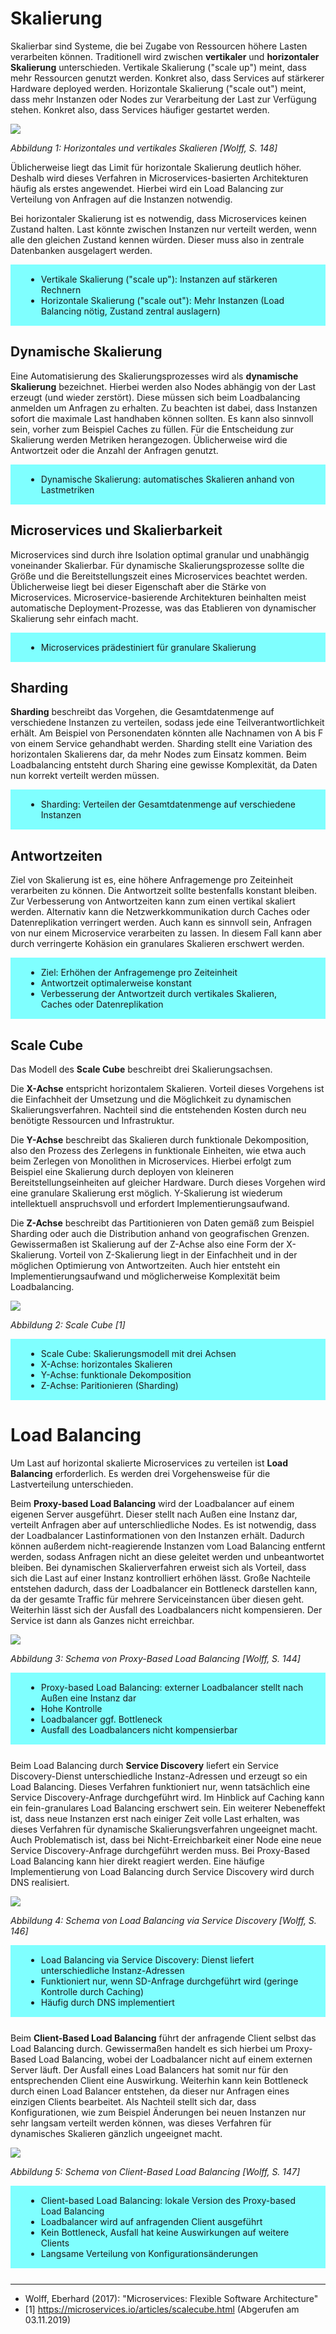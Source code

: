 # Skalierung

Skalierbar sind Systeme, die bei Zugabe von Ressourcen höhere Lasten verarbeiten können. Traditionell wird zwischen **vertikaler** und **horizontaler Skalierung** unterschieden. Vertikale Skalierung ("scale up") meint, dass mehr Ressourcen genutzt werden. Konkret also, dass Services auf stärkerer Hardware deployed werden. Horizontale Skalierung ("scale out") meint, dass mehr Instanzen oder Nodes zur Verarbeitung der Last zur Verfügung stehen. Konkret also, dass Services häufiger gestartet werden.

![](https://media.githubusercontent.com/media/cc-minden-2019/ausarbeitung/master/docs/microservices/images/wolff/s148_scaling.png)

*Abbildung 1: Horizontales und vertikales Skalieren [Wolff, S. 148]*

Üblicherweise liegt das Limit für horizontale Skalierung deutlich höher. Deshalb wird dieses Verfahren in Microservices-basierten Architekturen häufig als erstes angewendet. Hierbei wird ein Load Balancing zur Verteilung von Anfragen auf die Instanzen notwendig.

Bei horizontaler Skalierung ist es notwendig, dass Microservices keinen Zustand halten. Last könnte zwischen Instanzen nur verteilt werden, wenn alle den gleichen Zustand kennen würden. Dieser muss also in zentrale Datenbanken ausgelagert werden.

<div style="background: #7FFFFF; padding: 1px 25px; margin-bottom: 25px;">

- Vertikale Skalierung ("scale up"): Instanzen auf stärkeren Rechnern
- Horizontale Skalierung ("scale out"): Mehr Instanzen (Load Balancing nötig, Zustand zentral auslagern)

</div>

## Dynamische Skalierung

Eine Automatisierung des Skalierungsprozesses wird als **dynamische Skalierung** bezeichnet. Hierbei werden also Nodes abhängig von der Last erzeugt (und wieder zerstört). Diese müssen sich beim Loadbalancing anmelden um Anfragen zu erhalten. Zu beachten ist dabei, dass Instanzen sofort die maximale Last handhaben können sollten. Es kann also sinnvoll sein, vorher zum Beispiel Caches zu füllen. Für die Entscheidung zur Skalierung werden Metriken herangezogen. Üblicherweise wird die Antwortzeit oder die Anzahl der Anfragen genutzt.

<div style="background: #7FFFFF; padding: 1px 25px; margin-bottom: 25px;">

- Dynamische Skalierung: automatisches Skalieren anhand von Lastmetriken

</div>

## Microservices und Skalierbarkeit

Microservices sind durch ihre Isolation optimal granular und unabhängig voneinander Skalierbar. Für dynamische Skalierungsprozesse sollte die Größe und die Bereitstellungszeit eines Microservices beachtet werden. Üblicherweise liegt bei dieser Eigenschaft aber die Stärke von Microservices. Microservice-basierende Architekturen beinhalten meist automatische Deployment-Prozesse, was das Etablieren von dynamischer Skalierung sehr einfach macht.

<div style="background: #7FFFFF; padding: 1px 25px; margin-bottom: 25px;">

- Microservices prädestiniert für granulare Skalierung

</div>

## Sharding

**Sharding** beschreibt das Vorgehen, die Gesamtdatenmenge auf verschiedene Instanzen zu verteilen, sodass jede eine Teilverantwortlichkeit erhält. Am Beispiel von Personendaten könnten alle Nachnamen von A bis F von einem Service gehandhabt werden. Sharding stellt eine Variation des horizontalen Skalierens dar, da mehr Nodes zum Einsatz kommen. Beim Loadbalancing entsteht durch Sharing eine gewisse Komplexität, da Daten nun korrekt verteilt werden müssen.

<div style="background: #7FFFFF; padding: 1px 25px; margin-bottom: 25px;">

- Sharding: Verteilen der Gesamtdatenmenge auf verschiedene Instanzen

</div>

## Antwortzeiten

Ziel von Skalierung ist es, eine höhere Anfragemenge pro Zeiteinheit verarbeiten zu können. Die Antwortzeit sollte bestenfalls konstant bleiben. Zur Verbesserung von Antwortzeiten kann zum einen vertikal skaliert werden. Alternativ kann die Netzwerkkommunikation durch Caches oder Datenreplikation verringert werden. Auch kann es sinnvoll sein, Anfragen von nur einem Microservice verarbeiten zu lassen. In diesem Fall kann aber durch verringerte Kohäsion ein granulares Skalieren erschwert werden.

<div style="background: #7FFFFF; padding: 1px 25px; margin-bottom: 25px;">

- Ziel: Erhöhen der Anfragemenge pro Zeiteinheit
- Antwortzeit optimalerweise konstant
- Verbesserung der Antwortzeit durch vertikales Skalieren, Caches oder Datenreplikation

</div>

## Scale Cube

Das Modell des **Scale Cube** beschreibt drei Skalierungsachsen.

Die **X-Achse** entspricht horizontalem Skalieren. Vorteil dieses Vorgehens ist die Einfachheit der Umsetzung und die Möglichkeit zu dynamischen Skalierungsverfahren. Nachteil sind die entstehenden Kosten durch neu benötigte Ressourcen und Infrastruktur.

Die **Y-Achse** beschreibt das Skalieren durch funktionale Dekomposition, also den Prozess des Zerlegens in funktionale Einheiten, wie etwa auch beim Zerlegen von Monolithen in Microservices. Hierbei erfolgt zum Beispiel eine Skalierung durch deployen von kleineren Bereitstellungseinheiten auf gleicher Hardware. Durch dieses Vorgehen wird eine granulare Skalierung erst möglich. Y-Skalierung ist wiederum intellektuell anspruchsvoll und erfordert Implementierungsaufwand.

Die **Z-Achse** beschreibt das Partitionieren von Daten gemäß zum Beispiel Sharding oder auch die Distribution anhand von geografischen Grenzen. Gewissermaßen ist Skalierung auf der Z-Achse also eine Form der X-Skalierung. Vorteil von Z-Skalierung liegt in der Einfachheit und in der möglichen Optimierung von Antwortzeiten. Auch hier entsteht ein Implementierungsaufwand und möglicherweise Komplexität beim Loadbalancing.

![](https://media.githubusercontent.com/media/cc-minden-2019/ausarbeitung/master/docs/microservices/images/web/scale_cube.png)

*Abbildung 2: Scale Cube [1]*

<div style="background: #7FFFFF; padding: 1px 25px; margin-bottom: 25px;">

- Scale Cube: Skalierungsmodell mit drei Achsen
- X-Achse: horizontales Skalieren
- Y-Achse: funktionale Dekomposition
- Z-Achse: Paritionieren (Sharding)

</div>

# Load Balancing

Um Last auf horizontal skalierte Microservices zu verteilen ist **Load Balancing** erforderlich. Es werden drei Vorgehensweise für die Lastverteilung unterschieden.

Beim **Proxy-based Load Balancing** wird der Loadbalancer auf einem eigenen Server ausgeführt. Dieser stellt nach Außen eine Instanz dar, verteilt Anfragen aber auf unterschliedliche Nodes. Es ist notwendig, dass der Loadbalancer Lastinformationen von den Instanzen erhält. Dadurch können außerdem nicht-reagierende Instanzen vom Load Balancing entfernt werden, sodass Anfragen nicht an diese geleitet werden und unbeantwortet bleiben. Bei dynamischen Skalierverfahren erweist sich als Vorteil, dass sich die Last auf einer Instanz kontrolliert erhöhen lässt. Große Nachteile entstehen dadurch, dass der Loadbalancer ein Bottleneck darstellen kann, da der gesamte Traffic für mehrere Serviceinstancen über diesen geht. Weiterhin lässt sich der Ausfall des Loadbalancers nicht kompensieren. Der Service ist dann als Ganzes nicht erreichbar.

![](https://media.githubusercontent.com/media/cc-minden-2019/ausarbeitung/master/docs/microservices/images/wolff/s144_lb_proxy.png)

*Abbildung 3: Schema von Proxy-Based Load Balancing [Wolff, S. 144]*

<div style="background: #7FFFFF; padding: 1px 25px; margin-bottom: 25px;">

- Proxy-based Load Balancing: externer Loadbalancer stellt nach Außen eine Instanz dar
- Hohe Kontrolle
- Loadbalancer ggf. Bottleneck
- Ausfall des Loadbalancers nicht kompensierbar

</div>

Beim Load Balancing durch **Service Discovery** liefert ein Service Discovery-Dienst unterschiedliche Instanz-Adressen und erzeugt so ein Load Balancing. Dieses Verfahren funktioniert nur, wenn tatsächlich eine Service Discovery-Anfrage durchgeführt wird. Im Hinblick auf Caching kann ein fein-granulares Load Balancing erschwert sein. Ein weiterer Nebeneffekt ist, dass neue Instanzen erst nach einiger Zeit volle Last erhalten, was dieses Verfahren für dynamische Skalierungsverfahren ungeeignet macht. Auch Problematisch ist, dass bei Nicht-Erreichbarkeit einer Node eine neue Service Discovery-Anfrage durchgeführt werden muss. Bei Proxy-Based Load Balancing kann hier direkt reagiert werden. Eine häufige Implementierung von Load Balancing durch Service Discovery wird durch DNS realisiert.

![](https://media.githubusercontent.com/media/cc-minden-2019/ausarbeitung/master/docs/microservices/images/wolff/s146_lb_service_discovery.png)

*Abbildung 4: Schema von Load Balancing via Service Discovery [Wolff, S. 146]*

<div style="background: #7FFFFF; padding: 1px 25px; margin-bottom: 25px;">

- Load Balancing via Service Discovery: Dienst liefert unterschiedliche Instanz-Adressen
- Funktioniert nur, wenn SD-Anfrage durchgeführt wird (geringe Kontrolle durch Caching)
- Häufig durch DNS implementiert

</div>

Beim **Client-Based Load Balancing** führt der anfragende Client selbst das Load Balancing durch. Gewissermaßen handelt es sich hierbei um Proxy-Based Load Balancing, wobei der Loadbalancer nicht auf einem externen Server läuft. Der Ausfall eines Load Balancers hat somit nur für den entsprechenden Client eine Auswirkung. Weiterhin kann kein Bottleneck durch einen Load Balancer entstehen, da dieser nur Anfragen eines einzigen Clients bearbeitet. Als Nachteil stellt sich dar, dass Konfigurationen, wie zum Beispiel Änderungen bei neuen Instanzen nur sehr langsam verteilt werden können, was dieses Verfahren für dynamisches Skalieren gänzlich ungeeignet macht.

![](https://media.githubusercontent.com/media/cc-minden-2019/ausarbeitung/master/docs/microservices/images/wolff/s147_lb_client.png)

*Abbildung 5: Schema von Client-Based Load Balancing [Wolff, S. 147]*

<div style="background: #7FFFFF; padding: 1px 25px; margin-bottom: 25px;">

- Client-based Load Balancing: lokale Version des Proxy-based Load Balancing
- Loadbalancer wird auf anfragenden Client ausgeführt
- Kein Bottleneck, Ausfall hat keine Auswirkungen auf weitere Clients
- Langsame Verteilung von Konfigurationsänderungen

</div>

---

- Wolff, Eberhard (2017): "Microservices: Flexible Software Architecture"
- [1] https://microservices.io/articles/scalecube.html (Abgerufen am 03.11.2019)
